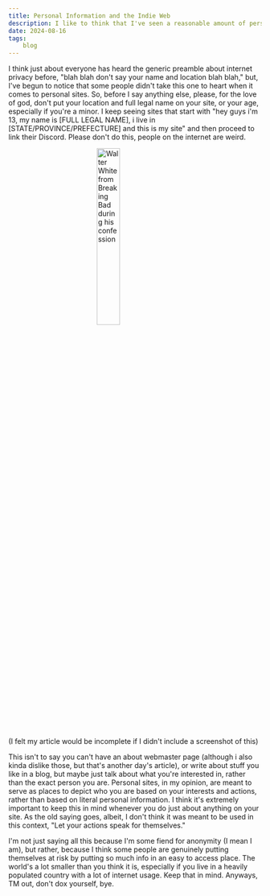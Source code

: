 ```yaml
---
title: Personal Information and the Indie Web
description: I like to think that I've seen a reasonable amount of personal sites, and in large part, I think they're awesome. However, I can't help but notice that some people may take the personal part a little too seriously.. maybe don't say  "My name is Walter Hartwell White. I live at 308 Negra Arroyo Lane Albuquerque New Mexico 87104." on the front page. This article is basically just my excuse to ramble about the importance of internet privacy.
date: 2024-08-16
tags: 
    blog
---
```




I think just about everyone has heard the generic preamble about internet privacy before, "blah blah don't say your name and location blah blah," but, I've begun to notice that some people didn't take this one to heart when it comes to personal sites. So, before I say anything else, please, for the love of god, don't put your location and full legal name on your site, or your age, especially if you're a minor. I keep seeing sites that start with "hey guys i'm 13, my name is [FULL LEGAL NAME], i live in [STATE/PROVINCE/PREFECTURE] and this is my site" and then proceed to link their Discord. Please don't do this, people on the internet are weird.

<img src="/img/mynameiswalter.jpeg" alt=" Walter White from Breaking Bad during his confession " height="30%" style="display: block; margin: 0 auto"/>
(I felt my article would be incomplete if I didn't include a screenshot of this)

This isn't to say you can't have an about webmaster page (although i also kinda dislike those, but that's another day's article), or write about stuff you like in a blog, but maybe just talk about what you're interested in, rather than the exact person you are. Personal sites, in my opinion, are meant to serve as places to depict who you are based on your interests and actions, rather than based on literal personal information. I think it's extremely important to keep this in mind whenever you do just about anything on your site. As the old saying goes, albeit, I don't think it was meant to be used in this context, "Let your actions speak for themselves."

I'm not just saying all this because I'm some fiend for anonymity (I mean I am), but rather, because I think some people are genuinely putting themselves at risk by putting so much info in an easy to access place. The world's a lot smaller than you think it is, especially if you live in a heavily populated country with a lot of internet usage. Keep that in mind. Anyways, TM out, don't dox yourself, bye.